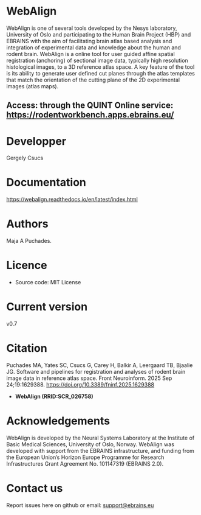 # WebAlign

WebAlign is one of several tools developed by the Nesys laboratory, University of Oslo and participating to the Human Brain Project (HBP) and EBRAINS with the aim of facilitating brain atlas based analysis and integration of experimental data and knowledge about the human and rodent brain.
WebAlign is a online tool for user guided affine spatial registration (anchoring) of sectional image data, typically high resolution histological images, to a 3D reference atlas space.
A key feature of the tool is its ability to generate user defined cut planes through the atlas templates that match the orientation of the cutting plane of the 2D experimental images (atlas maps).
## Access: through the QUINT Online service: https://rodentworkbench.apps.ebrains.eu/


# Developper
Gergely Csucs

# Documentation
https://webalign.readthedocs.io/en/latest/index.html

# Authors
 Maja A Puchades.

# Licence
- Source code: MIT License

# Current version
v0.7

# Citation
Puchades MA, Yates SC, Csucs G, Carey H, Balkir A, Leergaard TB, Bjaalie JG. Software and pipelines for registration and analyses of rodent brain image data in reference atlas space. Front Neuroinform. 2025 Sep 24;19:1629388. https://doi.org/10.3389/fninf.2025.1629388
  
- **WebAlign (RRID:SCR_026758)**

# Acknowledgements
WebAlign is developed by the Neural Systems Laboratory at the Institute of Basic Medical Sciences, University of Oslo, Norway. WebAlign  was developed with support from the EBRAINS infrastructure, and funding from the European Union’s Horizon Europe Programme for Research Infrastructures Grant Agreement No. 101147319 (EBRAINS 2.0).

# Contact us
Report issues here on github or email: support@ebrains.eu




